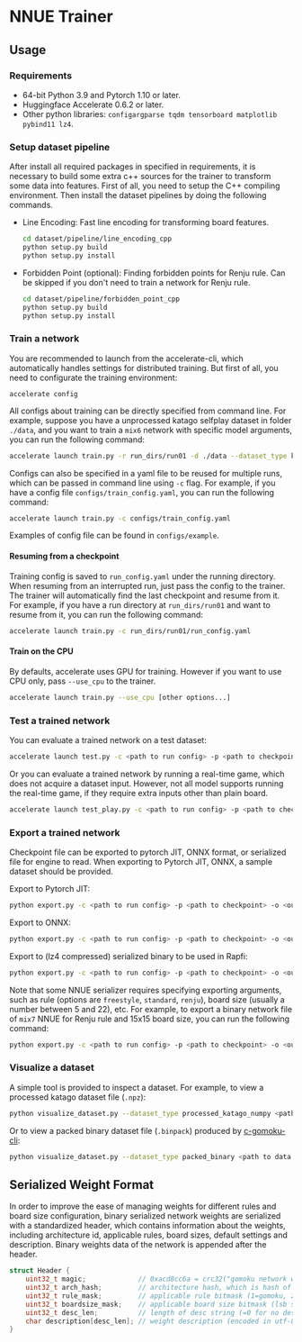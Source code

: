 # NNUE Trainer

## Usage

### Requirements

+ 64-bit Python 3.9 and Pytorch 1.10 or later.
+ Huggingface Accelerate 0.6.2 or later.
+ Other python libraries: `configargparse tqdm tensorboard matplotlib pybind11 lz4`.

### Setup dataset pipeline 

After install all required packages in specified in requirements, it is necessary to build some extra c++ sources for the trainer to transform some data into features. First of all, you need to setup the C++ compiling environment. Then install the dataset pipelines by doing the following commands.

+ Line Encoding: Fast line encoding for transforming board features.

  ```bash
  cd dataset/pipeline/line_encoding_cpp
  python setup.py build
  python setup.py install
  ```

+ Forbidden Point (optional): Finding forbidden points for Renju rule. Can be skipped if you don't need to train a network for Renju rule.

  ```bash
  cd dataset/pipeline/forbidden_point_cpp
  python setup.py build
  python setup.py install
  ```

### Train a network

You are recommended to launch from the accelerate-cli, which automatically handles settings for distributed training. But first of all, you need to configurate the training environment:

```
accelerate config
```

All configs about training can be directly specified from command line. For example, suppose you have a unprocessed katago selfplay dataset in folder `./data`, and you want to train a `mix6` network with specific model arguments, you can run the following command:

```bash
accelerate launch train.py -r run_dirs/run01 -d ./data --dataset_type katago_numpy --model_type mix6 --model_args "{dim_middle: 128, dim_policy: 32, dim_value: 32, input_type: basic}" --batch_size 256 --iterations 1000000
```

Configs can also be specified in a yaml file to be reused for multiple runs, which can be passed in command line using `-c` flag. For example, if you have a config file `configs/train_config.yaml`, you can run the following command:

```bash
accelerate launch train.py -c configs/train_config.yaml
```

Examples of config file can be found in `configs/example`.

#### Resuming from a checkpoint

Training config is saved to `run_config.yaml` under the running directory. When resuming from an interrupted run, just pass the config to the trainer. The trainer will automatically find the last checkpoint and resume from it. For example, if you have a run directory at `run_dirs/run01` and want to resume from it, you can run the following command:

```bash
accelerate launch train.py -c run_dirs/run01/run_config.yaml
```

#### Train on the CPU

By defaults, accelerate uses GPU for training. However if you want to use CPU only, pass `--use_cpu` to the trainer.

```bash
accelerate launch train.py --use_cpu [other options...]
```

### Test a trained network

You can evaluate a trained network on a test dataset:

```bash
accelerate launch test.py -c <path to run config> -p <path to checkpoint> -d <path to test data>
```

Or you can evaluate a trained network by running a real-time game, which does not acquire a dataset input. However, not all model supports running the real-time game, if they require extra inputs other than plain board.

```bash
accelerate launch test_play.py -c <path to run config> -p <path to checkpoint>
```

### Export a trained network

Checkpoint file can be exported to pytorch JIT, ONNX format, or serialized file for engine to read. When exporting to Pytorch JIT, ONNX, a sample dataset should be provided.

Export to Pytorch JIT:

```bash
python export.py -c <path to run config> -p <path to checkpoint> -o <output file> --export_type jit -d <path to dataset>
```

Export to ONNX:

```bash
python export.py -c <path to run config> -p <path to checkpoint> -o <output file> --export_type onnx -d <path to dataset>
```

Export to (lz4 compressed) serialized binary to be used in Rapfi:

```bash
python export.py -c <path to run config> -p <path to checkpoint> -o <output file> --export_type serialization-lz4 --export_args "{[extra export options]...}"
```

Note that some NNUE serializer requires specifying exporting arguments, such as rule (options are `freestyle`, `standard`, `renju`), board size (usually a number between 5 and 22), etc. For example, to export a binary network file of `mix7` NNUE for Renju rule and 15x15 board size, you can run the following command:

```bash
python export.py -c <path to run config> -p <path to checkpoint> -o <output file> --export_type serialization-lz4 --export_args "{rule: renju, board_size: 15}"
```

### Visualize a dataset

A simple tool is provided to inspect a dataset. For example, to view a processed katago dataset file (`.npz`):

```bash
python visualize_dataset.py --dataset_type processed_katago_numpy <path to data file>
```

Or to view a packed binary dataset file (`.binpack`) produced by [c-gomoku-cli](https://github.com/dhbloo/c-gomoku-cli):

```bash
python visualize_dataset.py --dataset_type packed_binary <path to data file>
```

## Serialized Weight Format

In order to improve the ease of managing weights for different rules and board size configuration, binary serialized network weights are serialized with a standardized header, which contains information about the weights, including architecture id, applicable rules, board sizes, default settings and description. Binary weights data of the network is appended after the header.

```C
struct Header {
    uint32_t magic;				// 0xacd8cc6a = crc32("gomoku network weight version 1")
    uint32_t arch_hash;			// architecture hash, which is hash of the network architecture (network type, num of channels, layers, ...)
    uint32_t rule_mask;			// applicable rule bitmask (1=gomoku, 2=standard, 4=renju)
    uint32_t boardsize_mask;	// applicable board size bitmask (lsb set at index i means board size i+1 is usable for this weight)
    uint32_t desc_len;			// length of desc string (=0 for no description)
    char description[desc_len];	// weight description (encoded in utf-8)
}
```

